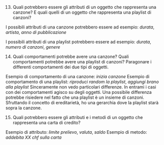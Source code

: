 13. Quali potrebbero essere gli attributi di un oggetto che rappresenta una canzone? E quali quelli di un oggetto che rappresenta una playlist di canzoni?

I possibili attributi di una canzone potrebbero essere ad esempio: *durata*, *artista*, *anno di pubblicazione*

I possibili attributi di una playlist potrebbero essere ad esempio: *durata*, *numero di canzoni*, *genere*

14. Quali comportamenti potrebbe avere una canzone? Quali comportamenti potrebbe avere una playlist di canzoni? Paragonare i differenti comportamenti dei due tipi di oggetti.

Esempio di comportamento di una canzone: *inizia canzone*
Esempio di comportamento di una playlist: *riproduci random la playlist*, *aggiungi brano alla playlist*
Sinceramente non vedo particolari differenze. In entrami i casi con dei comportamenti agisco su degli oggetti. Una possibile differenza potrebbe risiedere nel fatto che una playlist è un insieme di canzoni. Sfruttando il concetto di ereditarietà, ho una gerarchia dove la playlist starà sopra la canzone.

15. Quali potrebbero essere gli attributi e i metodi di un oggetto che rappresenta una carta di credito?

Esempio di attributo: *limite prelievo*, *valuta*, *saldo*
Esempio di metodo: *addebita XX chf sulla carta*
